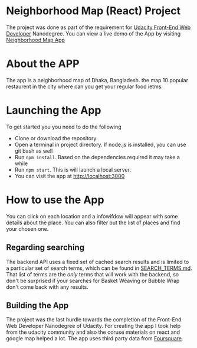 # Neighborhood Map (React) Project

The project was done as part of the requirement for [Udacity Front-End Web Developer](https://www.udacity.com/course/front-end-web-developer-nanodegree--nd001) Nanodegree. You can view a live demo of the App by visiting [Neighborhood Map App](http://broad-fan.surge.sh//)

# About the APP

The app is a neighborhood map of Dhaka, Bangladesh. the map 10 popular restaurent in the city where can you get your regular food ietms.

# Launching the App

To get started you you need to do the following
* Clone or download the repository.
* Open a terminal in project directory. If node.js is installed, you can use git bash as well
* Run `npm install`. Based on the dependencies required it may take a while
* Run `npm start`. This is will launch a local server.
* You can visit the app at [http://localhost:3000](http://localhost:3000)

# How to use the App

You can click on each location and  a infowifdow will appear with some details about the place. You can also filter out the list of places and find your chosen one.


## Regarding searching
The backend API uses a fixed set of cached search results and is limited to a particular set of search terms, which can be found in [SEARCH_TERMS.md](SEARCH_TERMS.md). That list of terms are the _only_ terms that will work with the backend, so don't be surprised if your searches for Basket Weaving or Bubble Wrap don't come back with any results.

## Building the App
The project was the last hurdle towards the completion of the Front-End Web Developer Nanodegree of Udacity. For creating the app I took help from the udacity community and also the coruse materials on react and google map helped a lot. The app uses third party data from [Foursquare](https://developer.foursquare.com/).